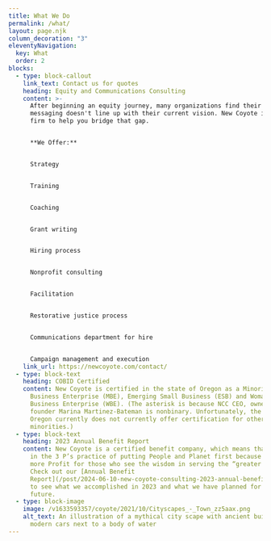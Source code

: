 ```yaml
---
title: What We Do
permalink: /what/
layout: page.njk
column_decoration: "3"
eleventyNavigation:
  key: What
  order: 2
blocks:
  - type: block-callout
    link_text: Contact us for quotes
    heading: Equity and Communications Consulting
    content: >-
      After beginning an equity journey, many organizations find their old
      messaging doesn't line up with their current vision. New Coyote is the
      firm to help you bridge that gap.


      **We Offer:**


      Strategy


      Training


      Coaching


      Grant writing


      Hiring process


      Nonprofit consulting


      Facilitation


      Restorative justice process


      Communications department for hire


      Campaign management and execution
    link_url: https://newcoyote.com/contact/
  - type: block-text
    heading: COBID Certified
    content: New Coyote is certified in the state of Oregon as a Minority-Owned
      Business Enterprise (MBE), Emerging Small Business (ESB) and Woman*-Owned
      Business Enterprise (WBE). (The asterisk is because NCC CEO, owner, and
      founder Marina Martinez-Bateman is nonbinary. Unfortunately, the state of
      Oregon currently does not currently offer certification for other gender
      minorities.)
  - type: block-text
    heading: 2023 Annual Benefit Report
    content: New Coyote is a certified benefit company, which means that we believe
      in the 3 P’s practice of putting People and Planet first because it means
      more Profit for those who see the wisdom in serving the “greater good.”
      Check out our [Annual Benefit
      Report](/post/2024-06-10-new-coyote-consulting-2023-annual-benefit-corporation-report/)
      to see what we accomplished in 2023 and what we have planned for the
      future.
  - type: block-image
    image: /v1633593357/coyote/2021/10/Cityscapes_-_Town_zz5aax.png
    alt_text: An illustration of a mythical city scape with ancient buildings and
      modern cars next to a body of water
---
```

